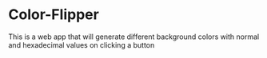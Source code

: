 # Color-Flipper
This is a web app that will generate different background colors with normal and hexadecimal values on clicking a button

